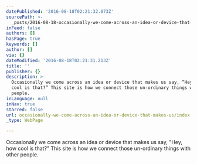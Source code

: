 ```yaml
---
datePublished: '2016-08-18T02:21:32.073Z'
sourcePath: >-
  _posts/2016-08-18-occasionally-we-come-across-an-idea-or-device-that-makes-us.md
inFeed: false
authors: []
hasPage: true
keywords: []
author: []
via: {}
dateModified: '2016-08-18T02:21:31.213Z'
title: ''
publisher: {}
description: >-
  Occasionally we come across an idea or device that makes us say, “Hey, how
  cool is that?” This site is how we connect those un-ordinary things with other
  people.
inLanguage: null
inNav: true
starred: false
url: occasionally-we-come-across-an-idea-or-device-that-makes-us/index.html
_type: WebPage

---
```

Occasionally we come across an idea or device that makes us say, "Hey, how cool is that?" This site is how we connect those un-ordinary things with other people.